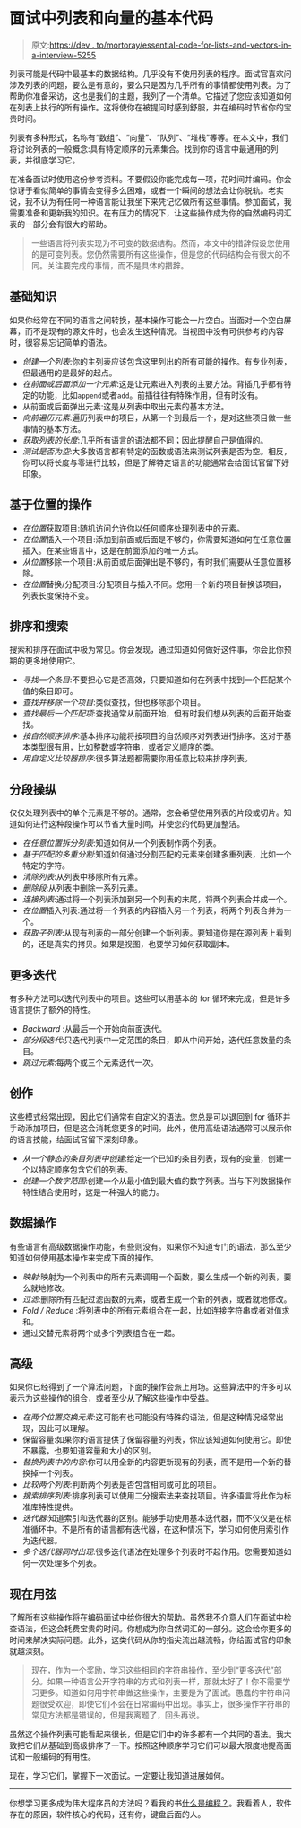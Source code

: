 # 面试中列表和向量的基本代码

> 原文:[https://dev . to/mortoray/essential-code-for-lists-and-vectors-in-a-interview-5255](https://dev.to/mortoray/essential-code-for-lists-and-vectors-in-an-interview-5255)

列表可能是代码中最基本的数据结构。几乎没有不使用列表的程序。面试官喜欢问涉及列表的问题，要么是有意的，要么只是因为几乎所有的事情都使用列表。为了帮助你准备采访，这也是我们的主题，我列了一个清单。它描述了您应该知道如何在列表上执行的所有操作。这将使你在被提问时感到舒服，并在编码时节省你的宝贵时间。

列表有多种形式，名称有“数组”、“向量”、“队列”、“堆栈”等等。在本文中，我们将讨论列表的一般概念:具有特定顺序的元素集合。找到你的语言中最通用的列表，并彻底学习它。

在准备面试时使用这份参考资料。不要假设你能完成每一项，花时间并编码。你会惊讶于看似简单的事情会变得多么困难，或者一个瞬间的想法会让你脱轨。老实说，我不认为有任何一种语言能让我坐下来凭记忆做所有这些事情。参加面试，我需要准备和更新我的知识。在有压力的情况下，让这些操作成为你的自然编码词汇表的一部分会有很大的帮助。

> 一些语言将列表实现为不可变的数据结构。然而，本文中的措辞假设您使用的是可变列表。您仍然需要所有这些操作，但是您的代码结构会有很大的不同。关注要完成的事情，而不是具体的措辞。

## [](#basics)基础知识

如果你经常在不同的语言之间转换，基本操作可能会一片空白。当面对一个空白屏幕，而不是现有的源文件时，也会发生这种情况。当视图中没有可供参考的内容时，很容易忘记简单的语法。

*   *创建一个列表*:你的主列表应该包含这里列出的所有可能的操作。有专业列表，但最通用的是最好的起点。
*   *在前面或后面添加一个元素*:这是让元素进入列表的主要方法。背插几乎都有特定的功能，比如`append`或者`add`。前插往往有特殊作用，但有时没有。
*   从前面或后面弹出元素:这是从列表中取出元素的基本方法。
*   *向前遍历元素*:遍历列表中的项目，从第一个到最后一个，是对这些项目做一些事情的基本方法。
*   *获取列表的长度*:几乎所有语言的语法都不同；因此提醒自己是值得的。
*   *测试是否为空*:大多数语言都有特定的函数或语法来测试列表是否为空。相反，你可以将长度与零进行比较，但是了解特定语言的功能通常会给面试官留下好印象。

## [](#location-based-operations)基于位置的操作

*   *在位置*获取项目:随机访问允许你以任何顺序处理列表中的元素。
*   *在位置*插入一个项目:添加到前面或后面是不够的，你需要知道如何在任意位置插入。在某些语言中，这是在前面添加的唯一方式。
*   *从位置*移除一个项目:从前面或后面弹出是不够的，有时我们需要从任意位置移除。
*   *在位置*替换/分配项目:分配项目与插入不同。您用一个新的项目替换该项目，列表长度保持不变。

## [](#sorting-and-searching)排序和搜索

搜索和排序在面试中极为常见。你会发现，通过知道如何做好这件事，你会比你预期的更多地使用它。

*   *寻找一个条目*:不要担心它是否高效，只要知道如何在列表中找到一个匹配某个值的条目即可。
*   *查找并移除一个项目*:类似查找，但也移除那个项目。
*   *查找最后一个匹配项*:查找通常从前面开始，但有时我们想从列表的后面开始查找。
*   *按自然顺序排序*:基本排序功能将按项目的自然顺序对列表进行排序。这对于基本类型很有用，比如整数或字符串，或者定义顺序的类。
*   *用自定义比较器排序*:很多算法题都需要你用任意比较来排序列表。

## [](#segment-manipulation)分段操纵

仅仅处理列表中的单个元素是不够的。通常，您会希望使用列表的片段或切片。知道如何进行这种段操作可以节省大量时间，并使您的代码更加整洁。

*   *在任意位置拆分列表*:知道如何从一个列表制作两个列表。
*   *基于匹配的多重分割*:知道如何通过分割匹配的元素来创建多重列表，比如一个特定的字符。
*   *清除列表*:从列表中移除所有元素。
*   *删除段*:从列表中删除一系列元素。
*   *连接列表*:通过将一个列表添加到另一个列表的末尾，将两个列表合并成一个。
*   *在位置*插入列表:通过将一个列表的内容插入另一个列表，将两个列表合并为一个。
*   *获取子列表*:从现有列表的一部分创建一个新列表。要知道你是在源列表上看到的，还是真实的拷贝。如果是视图，也要学习如何获取副本。

## [](#more-iteration)更多迭代

有多种方法可以迭代列表中的项目。这些可以用基本的 for 循环来完成，但是许多语言提供了额外的特性。

*   *Backward* :从最后一个开始向前面迭代。
*   *部分段迭代*:只迭代列表中一定范围的条目，即从中间开始，迭代任意数量的条目。
*   *跳过元素*:每两个或三个元素迭代一次。

## [](#creation)创作

这些模式经常出现，因此它们通常有自定义的语法。您总是可以退回到 for 循环并手动添加项目，但是这会消耗您更多的时间。此外，使用高级语法通常可以展示你的语言技能，给面试官留下深刻印象。

*   *从一个静态的条目列表中创建*:给定一个已知的条目列表，现有的变量，创建一个以特定顺序包含它们的列表。
*   *创建一个数字范围*:创建一个从最小值到最大值的数字列表。当与下列数据操作特性结合使用时，这是一种强大的能力。

## [](#data-manipulation)数据操作

有些语言有高级数据操作功能，有些则没有。如果你不知道专门的语法，那么至少知道如何使用基本操作来完成下面的操作。

*   *映射*:映射为一个列表中的所有元素调用一个函数，要么生成一个新的列表，要么就地修改。
*   *过滤*:删除所有匹配过滤函数的元素，或者生成一个新的列表，或者就地修改。
*   *Fold / Reduce* :将列表中的所有元素组合在一起，比如连接字符串或者对值求和。
*   通过交替元素将两个或多个列表组合在一起。

## [](#advanced)高级

如果你已经得到了一个算法问题，下面的操作会派上用场。这些算法中的许多可以表示为这些操作的组合，或者至少从了解这些操作中受益。

*   *在两个位置交换元素*:这可能有也可能没有特殊的语法，但是这种情况经常出现，因此可以理解。
*   保留容量:如果你的语言提供了保留容量的列表，你应该知道如何使用它。即使不暴露，也要知道容量和大小的区别。
*   *替换列表中的内容*:你可以用全新的内容更新现有的列表，而不是用一个新的替换掉一个列表。
*   *比较两个列表*:判断两个列表是否包含相同或可比的项目。
*   *搜索排序列表*:排序列表可以使用二分搜索法来查找项目。许多语言将此作为标准库特性提供。
*   *迭代器*:知道索引和迭代器的区别。能够手动使用基本迭代器，而不仅仅是在标准循环中。不是所有的语言都有迭代器，在这种情况下，学习如何使用索引作为迭代器。
*   *多个迭代器同时出现*:很多迭代语法在处理多个列表时不起作用。您需要知道如何一次处理多个列表。

## [](#now-with-strings)现在用弦

了解所有这些操作将在编码面试中给你很大的帮助。虽然我不介意人们在面试中检查语法，但这会耗费宝贵的时间。你想成为你自然词汇的一部分。这会给你更多的时间来解决实际问题。此外，这类代码从你的指尖流出越流畅，你给面试官的印象就越深刻。

> 现在，作为一个奖励，学习这些相同的字符串操作，至少到“更多迭代”部分。如果一种语言公开字符串的方式和列表一样，那就太好了！你不需要学习更多。知道如何用字符串做这些操作，主要是为了面试。愚蠢的字符串问题很受欢迎，即使它们不会在日常编码中出现。事实上，很多操作字符串的常见方法都是错误的，但是我离题了，回头再说。

虽然这个操作列表可能看起来很长，但是它们中的许多都有一个共同的语法。我大致把它们从基础到高级排序了一下。按照这种顺序学习它们可以最大限度地提高面试和一般编码的有用性。

现在，学习它们，掌握下一次面试。一定要让我知道进展如何。

* * *

你想学习更多成为伟大程序员的方法吗？看我的书[什么是编程？](http://bit.ly/2tG8fGS)。我看着人，软件存在的原因，软件核心的代码，还有你，键盘后面的人。